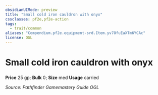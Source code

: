 ```yaml
---
obsidianUIMode: preview
title: "Small cold iron cauldron with onyx"
cssclasses: pf2e,pf2e-action
tags:
  - trait/common
aliases: "Compendium.pf2e.equipment-srd.Item.yv7OfuEaXTm6YCAc"
license: OGL
---
```

# Small cold iron cauldron with onyx

### 


**Price** 25 gp; 
**Bulk** 0; **Size** med
**Usage** carried



*Source: Pathfinder Gamemastery Guide*
*OGL*